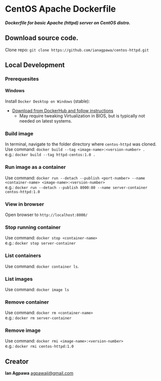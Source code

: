 # CentOS Apache Dockerfile
##### Dockerfile for basic Apache (httpd) server on CentOS distro.

## Download source code.
Clone repo: `git clone https://github.com/ianagpawa/centos-httpd.git`

## Local Development
### Prerequesites
#### Windows
Install `Docker Desktop on Windows` (stable):
* [Download from DockerHub and follow instructions](https://hub.docker.com/editions/community/docker-ce-desktop-windows/)
    * May require tweaking Virtualization in BIOS, but is typically not needed on latest systems.

### Build image
In terminal, navigate to the folder directory where `centos-httpd` was cloned.\
    Use command: `docker build --tag <image-name>:<version-number> .`\
    e.g.: `docker build --tag httpd-centos:1.0 .`

### Run image as a container
Use command: `docker run --detach --publish <port-number> --name <container-name> <image-name>:<version-number>`\
e.g.: `docker run --detach --publish 8000:80 --name server-container centos-httpd:1.0`

### View in browser
Open browser to `http://localhost:8000/`

### Stop running container
Use command: `docker stop <container-name>`\
e.g.: `docker stop server-container`

### List containers
Use command: `docker container ls`.

### List images
Use command: `docker image ls`

### Remove container
Use command: `docker rm <container-name>`\
e.g.: `docker rm server-container`

### Remove image
Use command: `docker rmi <image-name>:<version-number>`\
e.g.: `docker rmi centos-httpd:1.0`


## Creator

**Ian Agpawa**
 agpawaji@gmail.com